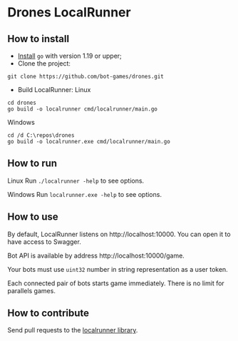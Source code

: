 # Drones LocalRunner

## How to install

* [Install](https://go.dev/dl/) `go` with version 1.19 or upper;
* Clone the project:
```shell
git clone https://github.com/bot-games/drones.git
```
* Build LocalRunner:
Linux
```shell
cd drones
go build -o localrunner cmd/localrunner/main.go
```
Windows
```shell
cd /d C:\repos\drones
go build -o localrunner.exe cmd/localrunner/main.go
```


## How to run
Linux
Run `./localrunner -help` to see options.

Windows
Run `localrunner.exe -help` to see options.

## How to use
By default, LocalRunner listens on http://localhost:10000.
You can open it to have access to Swagger.

Bot API is available by address http://localhost:10000/game.

Your bots must use `uint32` number in string representation as a user token.

Each connected pair of bots starts game immediately. There is no limit for parallels games.

## How to contribute

Send pull requests to the [localrunner library](https://github.com/bot-games/localrunner).